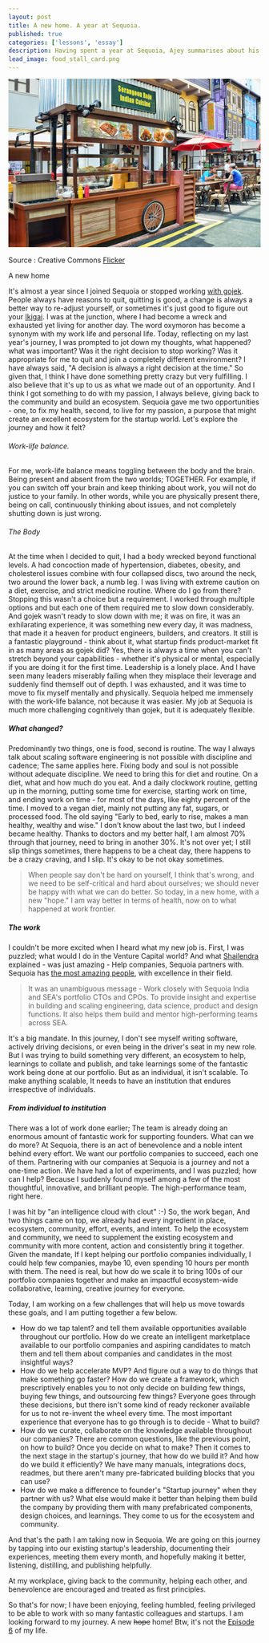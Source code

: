 ```yaml
---
layout: post
title: A new home. A year at Sequoia.
published: true
categories: ['lessons', 'essay']
description: Having spent a year at Sequoia, Ajey summarises about his work-life
lead_image: food_stall_card.png
---
```




![Hawker Center](/assets/images/hawker_stall.jpg)
<div class="footnote">
Source : Creative Commons <a href="https://www.flickr.com/photos/25802865@N08/12826250854" width="100%" height="100%"> Flicker </a>
<p/>
</div>
A new home

It's almost a year since I joined Sequoia or stopped working [with gojek](/content/Good-byes-are-tough,-but-this-isn't-a-good-bye). People always have reasons to quit, quitting is good, a change is always a better way to re-adjust yourself, or sometimes it's just good to figure out your [Ikigai](https://en.wikipedia.org/wiki/Ikigai). I was at the junction, where I had become a wreck and exhausted yet living for another day. The word oxymoron has become a synonym with my work life and personal life. 
Today, reflecting on my last year's journey, I was prompted to jot down my thoughts, what happened? what was important? Was it the right decision to stop working? Was it appropriate for me to quit and join a completely different environment? I have always said, "A decision is always a right decision at the time." So given that, I think I have done something pretty crazy but very fulfilling.
I also believe that it's up to us as what we made out of an opportunity. And I think I got something to do with my passion, I always believe, giving back to the community and build an ecosystem. Sequoia gave me two opportunities - one, to fix my health, second, to live for my passion, a purpose that might create an excellent ecosystem for the startup world.
Let's explore the journey and how it felt?
###### Work-life balance.
For me, work-life balance means toggling between the body and the brain. Being present and absent from the two worlds; TOGETHER. For example, if you can switch off your brain and keep thinking about work, you will not do justice to your family. In other words, while you are physically present there, being on call, continuously thinking about issues, and not completely shutting down is just wrong. 
###### The Body
At the time when I decided to quit, I had a body wrecked beyond functional levels. A had concoction made of hypertension, diabetes, obesity, and cholesterol issues combine with four collapsed discs, two around the neck, two around the lower back, a numb leg. I was living with extreme caution on a diet, exercise, and strict medicine routine. Where do I go from there? Stopping this wasn't a choice but a requirement. I worked through multiple options and but each one of them required me to slow down considerably. And gojek wasn't ready to slow down with me; it was on fire, it was an exhilarating experience, it was something new every day, it was madness, that made it a heaven for product engineers, builders, and creators. It still is a fantastic playground - think about it, what startup finds product-market fit in as many areas as gojek did? Yes, there is always a time when you can't stretch beyond your capabilities - whether it's physical or mental, especially if you are doing it for the first time. Leadership is a lonely place. And I have seen many leaders miserably failing when they misplace their leverage and suddenly find themself out of depth. I was exhausted, and it was time to move to fix myself mentally and physically.
Sequoia helped me immensely with the work-life balance, not because it was easier. My job at Sequoia is much more challenging cognitively than gojek, but it is adequately flexible. 
##### What changed?
Predominantly two things, one is food, second is routine. The way I always talk about scaling software engineering is not possible with discipline and cadence; The same applies here. Fixing body and soul is not possible without adequate discipline. We need to bring this for diet and routine. On a diet, what and how much do you eat. And a daily clockwork routine, getting up in the morning, putting some time for exercise, starting work on time, and ending work on time - for most of the days, like eighty percent of the time. I moved to a vegan diet, mainly not putting any fat, sugars, or processed food.  The old saying "Early to bed, early to rise, makes a man healthy, wealthy and wise." I don't know about the last two, but I indeed became healthy. Thanks to doctors and my better half, I am almost 70% through that journey, need to bring in another 30%. It's not over yet; I still slip things sometimes, there happens to be a cheat day, there happens to be a crazy craving, and I slip. It's okay to be not okay sometimes.
> When people say don't be hard on yourself, I think that's wrong, and we need to be self-critical and hard about ourselves; we should never be happy with what we can do better.
So today, in a new home, with a new "hope." I am way better in terms of health, now on to what happened at work frontier.

##### The work
I couldn't be more excited when I heard what my new job is. First, I was puzzled; what would I do in the Venture Capital world? And what [Shailendra](https://www.sequoiacap.com/india/people/shailendra-singh/) explained - was just amazing - Help companies, Sequoia partners with. Sequoia has [the most amazing people](https://www.sequoiacap.com/india/people/), with excellence in their field. 

> It was an unambiguous message - Work closely with Sequoia India and SEA's portfolio CTOs and CPOs.  To provide insight and expertise in building and scaling engineering, data science, product and design functions. It also helps them build and mentor high-performing teams across SEA.

It's a big mandate. In this journey, I don't see myself writing software, actively driving decisions, or even being in the driver's seat in my new role. But I was trying to build something very different, an ecosystem to help, learnings to collate and publish, and take learnings some of the fantastic work being done at our portfolio. But as an individual, it isn't scalable. To make anything scalable, It needs to have an institution that endures irrespective of individuals.

##### From individual to institution
There was a lot of work done earlier; The team is already doing an enormous amount of fantastic work for supporting founders. What can we do more? At Sequoia, there is an act of benevolence and a noble intent behind every effort. We want our portfolio companies to succeed, each one of them. Partnering with our companies at Sequoia is a journey and not a one-time action. We have had a lot of experiments, and I was puzzled; how can I help? Because I suddenly found myself among a few of the most thoughtful, innovative, and brilliant people. The high-performance team, right here. 

I was hit by "an intelligence cloud with clout" :-) So, the work began, And two things came on top, we already had every ingredient in place, ecosystem, community, effort, events, and intent. To help the ecosystem and community, we need to supplement the existing ecosystem and community with more content, action and consistently bring it together. 
Given the mandate, If I kept helping our portfolio companies individually, I could help few companies, maybe 10, even spending 10 hours per month with them. The need is real, but how do we scale it to bring 100s of our portfolio companies together and make an impactful ecosystem-wide collaborative, learning, creative journey for everyone.

Today, I am working on a few challenges that will help us move towards these goals, and I am putting together a few below.

* How do we tap talent? and tell them available opportunities available throughout our portfolio. How do we create an intelligent marketplace available to our portfolio companies and aspiring candidates to match them and tell them about companies and candidates in the most insightful ways?
* How do we help accelerate MVP? And figure out a way to do things that make something go faster? How do we create a framework, which prescriptively enables you to not only decide on building few things, buying few things, and outsourcing few things? Everyone goes through these decisions, but there isn't some kind of ready reckoner available for us to not re-invent the wheel every time. The most important experience that everyone has to go through is to decide - What to build?
* How do we curate, collaborate on the knowledge available throughout our companies? There are common questions, like the previous point, on how to build? Once you decide on what to make? Then it comes to the next stage in the startup's journey, that how do we build it? And how do we build it efficiently? We have many manuals, integrations docs, readmes, but there aren't many pre-fabricated building blocks that you can use? 
* How do we make a difference to founder's "Startup journey" when they partner with us? What else would make it better than helping them build the company by providing them with many prefabricated components, design choices, and learnings. They come to us for the ecosystem and community.

And that's the path I am taking now in Sequoia. We are going on this journey by tapping into our existing startup's leadership, documenting their experiences, meeting them every month, and hopefully making it better, listening, distilling, and publishing helpfully.

At my workplace, giving back to the community, helping each other, and benevolence are encouraged and treated as first principles.

So that's for now; I have been enjoying, feeling humbled, feeling privileged to be able to work with so many fantastic colleagues and startups. I am looking forward to my journey. A new ~~hope~~ home! Btw, it's not the [Episode 6](https://en.wikipedia.org/wiki/Star_Wars_(film)) of my life. 







